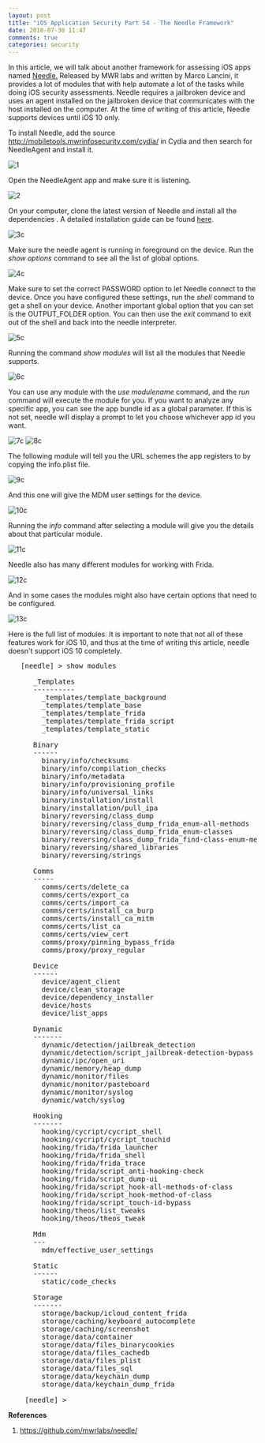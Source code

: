 ```yaml
---
layout: post
title: "iOS Application Security Part 54 - The Needle Framework"
date: 2018-07-30 11:47
comments: true
categories: security 
---
```

In this article, we will talk about another framework for assessing iOS apps named [Needle.](https://github.com/mwrlabs/needle/) Released by MWR labs and written by Marco Lancini, it provides a lot of modules that with help automate a lot of the tasks while doing iOS security assessments. Needle requires a jailbroken device and uses an agent installed on the jailbroken device that communicates with the host installed on the computer. At the time of writing of this article, Needle supports devices until iOS 10 only.
<!--more-->

To install Needle, add the source http://mobiletools.mwrinfosecurity.com/cydia/ in Cydia and then search for NeedleAgent and install it.

![1]({{site.baseurl}}/images/posts/ios54/1.PNG) 

Open the NeedleAgent app and make sure it is listening.

![2]({{site.baseurl}}/images/posts/ios54/2.PNG)

On your computer, clone the latest version of Needle and install all the dependencies . A detailed installation guide can be found [here](https://github.com/mwrlabs/needle/wiki/Installation-Guide).

![3c]({{site.baseurl}}/images/posts/ios54/3c.png)

Make sure the needle agent is running in foreground on the device. Run the _show options_ command to see all the list of global options.

![4c]({{site.baseurl}}/images/posts/ios54/4c.png)

Make sure to set the correct PASSWORD option to let Needle connect to the device. Once you have configured these settings, run the _shell_ command to get a shell on your device. Another important global option that you can set is the OUTPUT_FOLDER option. You can then use the _exit_ command to exit out of the shell and back into the needle interpreter.

![5c]({{site.baseurl}}/images/posts/ios54/5c.png)

Running the command _show modules_ will list all the modules that Needle supports.

![6c]({{site.baseurl}}/images/posts/ios54/6c.png)

You can use any module with the _use modulename_ command, and the _run_ command will execute the module for you. If you want to analyze any specific app, you can see the app bundle id as a global parameter. If this is not set, needle will display a prompt to let you choose whichever app id you want.

![7c]({{site.baseurl}}/images/posts/ios54/7c.png) ![8c]({{site.baseurl}}/images/posts/ios54/8c.png)

The following module will tell you the URL schemes the app registers to by copying the info.plist file.

![9c]({{site.baseurl}}/images/posts/ios54/9c.png)

And this one will give the MDM user settings for the device.

![10c]({{site.baseurl}}/images/posts/ios54/10c.png)

Running the _info_ command after selecting a module will give you the details about that particular module.

![11c]({{site.baseurl}}/images/posts/ios54/11c.png)

Needle also has many different modules for working with Frida.

![12c]({{site.baseurl}}/images/posts/ios54/12c.png)

And in some cases the modules might also have certain options that need to be configured.

![13c]({{site.baseurl}}/images/posts/ios54/13c.png)

Here is the full list of modules. It is important to note that not all of these features work for iOS 10, and thus at the time of writing this article, needle doesn't support iOS 10 completely.

<pre>	[needle] > show modules

	  _Templates
	  ----------
	    _templates/template_background
	    _templates/template_base
	    _templates/template_frida
	    _templates/template_frida_script
	    _templates/template_static

	  Binary
	  ------
	    binary/info/checksums
	    binary/info/compilation_checks
	    binary/info/metadata
	    binary/info/provisioning_profile
	    binary/info/universal_links
	    binary/installation/install
	    binary/installation/pull_ipa
	    binary/reversing/class_dump
	    binary/reversing/class_dump_frida_enum-all-methods
	    binary/reversing/class_dump_frida_enum-classes
	    binary/reversing/class_dump_frida_find-class-enum-methods
	    binary/reversing/shared_libraries
	    binary/reversing/strings

	  Comms
	  -----
	    comms/certs/delete_ca
	    comms/certs/export_ca
	    comms/certs/import_ca
	    comms/certs/install_ca_burp
	    comms/certs/install_ca_mitm
	    comms/certs/list_ca
	    comms/certs/view_cert
	    comms/proxy/pinning_bypass_frida
	    comms/proxy/proxy_regular

	  Device
	  ------
	    device/agent_client
	    device/clean_storage
	    device/dependency_installer
	    device/hosts
	    device/list_apps

	  Dynamic
	  -------
	    dynamic/detection/jailbreak_detection
	    dynamic/detection/script_jailbreak-detection-bypass
	    dynamic/ipc/open_uri
	    dynamic/memory/heap_dump
	    dynamic/monitor/files
	    dynamic/monitor/pasteboard
	    dynamic/monitor/syslog
	    dynamic/watch/syslog

	  Hooking
	  -------
	    hooking/cycript/cycript_shell
	    hooking/cycript/cycript_touchid
	    hooking/frida/frida_launcher
	    hooking/frida/frida_shell
	    hooking/frida/frida_trace
	    hooking/frida/script_anti-hooking-check
	    hooking/frida/script_dump-ui
	    hooking/frida/script_hook-all-methods-of-class
	    hooking/frida/script_hook-method-of-class
	    hooking/frida/script_touch-id-bypass
	    hooking/theos/list_tweaks
	    hooking/theos/theos_tweak

	  Mdm
	  ---
	    mdm/effective_user_settings

	  Static
	  ------
	    static/code_checks

	  Storage
	  -------
	    storage/backup/icloud_content_frida
	    storage/caching/keyboard_autocomplete
	    storage/caching/screenshot
	    storage/data/container
	    storage/data/files_binarycookies
	    storage/data/files_cachedb
	    storage/data/files_plist
	    storage/data/files_sql
	    storage/data/keychain_dump
	    storage/data/keychain_dump_frida

	[needle] >
</pre>

**References**

1.  https://github.com/mwrlabs/needle/